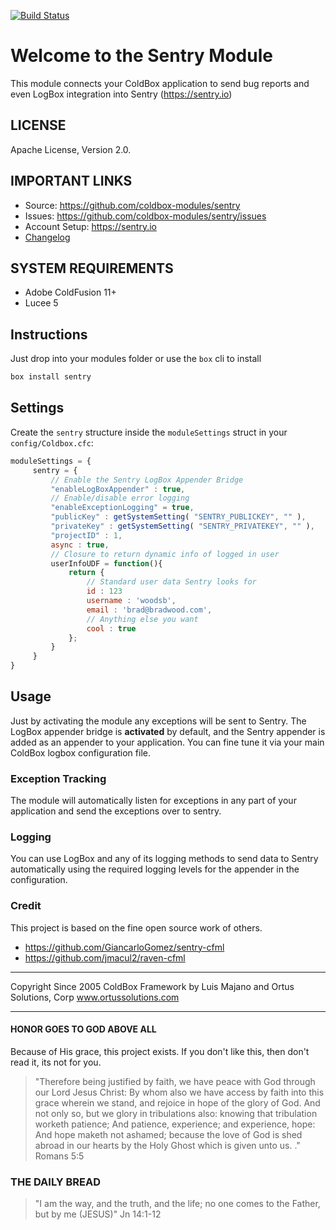 [![Build Status](https://travis-ci.org/coldbox-modules/sentry.svg?branch=development)](https://travis-ci.org/coldbox-modules/sentry)

# Welcome to the Sentry Module

This module connects your ColdBox application to send bug reports and even LogBox integration into Sentry (https://sentry.io)

## LICENSE

Apache License, Version 2.0.

## IMPORTANT LINKS

- Source: https://github.com/coldbox-modules/sentry
- Issues: https://github.com/coldbox-modules/sentry/issues
- Account Setup: https://sentry.io
- [Changelog](changelog.md)

## SYSTEM REQUIREMENTS

- Adobe ColdFusion 11+
- Lucee 5

## Instructions

Just drop into your modules folder or use the `box` cli to install

```bash
box install sentry
```

## Settings

Create the `sentry` structure inside the `moduleSettings` struct in your `config/Coldbox.cfc`:

```js
moduleSettings = {
     sentry = {
         // Enable the Sentry LogBox Appender Bridge
         "enableLogBoxAppender" : true,
         // Enable/disable error logging
         "enableExceptionLogging" = true,
         "publicKey" : getSystemSetting( "SENTRY_PUBLICKEY", "" ),
         "privateKey" : getSystemSetting( "SENTRY_PRIVATEKEY", "" ),
         "projectID" : 1,
         async : true,
         // Closure to return dynamic info of logged in user
         userInfoUDF = function(){
             return {
             	 // Standard user data Sentry looks for
             	 id : 123
                 username : 'woodsb',
                 email : 'brad@bradwood.com',
                 // Anything else you want
                 cool : true
             };
         }
     }
}
```

## Usage

Just by activating the module any exceptions will be sent to Sentry. The LogBox appender bridge is **activated** by default, and the Sentry appender is added as an appender to your application.  You can fine tune it via your main ColdBox logbox configuration file.

### Exception Tracking

The module will automatically listen for exceptions in any part of your application and send the exceptions over to sentry.

### Logging

You can use LogBox and any of its logging methods to send data to Sentry automatically using the required logging levels for the appender in the configuration.

### Credit

This project is based on the fine open source work of others.  

* https://github.com/GiancarloGomez/sentry-cfml
* https://github.com/jmacul2/raven-cfml

********************************************************************************
Copyright Since 2005 ColdBox Framework by Luis Majano and Ortus Solutions, Corp
www.ortussolutions.com
********************************************************************************

#### HONOR GOES TO GOD ABOVE ALL

Because of His grace, this project exists. If you don't like this, then don't read it, its not for you.

>"Therefore being justified by faith, we have peace with God through our Lord Jesus Christ:
By whom also we have access by faith into this grace wherein we stand, and rejoice in hope of the glory of God.
And not only so, but we glory in tribulations also: knowing that tribulation worketh patience;
And patience, experience; and experience, hope:
And hope maketh not ashamed; because the love of God is shed abroad in our hearts by the 
Holy Ghost which is given unto us. ." Romans 5:5

### THE DAILY BREAD

 > "I am the way, and the truth, and the life; no one comes to the Father, but by me (JESUS)" Jn 14:1-12
